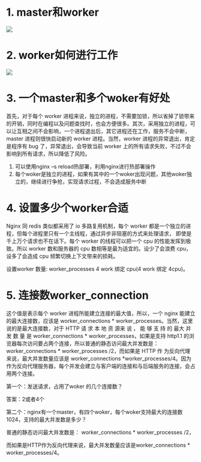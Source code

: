 # 1. master和worker

![](https://gitee.com/krislin_zhao/IMGcloud/raw/master/img/20200521205820.png)

# 2. worker如何进行工作

![](https://gitee.com/krislin_zhao/IMGcloud/raw/master/img/20200521205949.png)

# 3. 一个master和多个woker有好处

首先，对于每个 worker 进程来说，独立的进程，不需要加锁，所以省掉了锁带来的开销，同时在编程以及问题查找时，也会方便很多。其次，采用独立的进程，可以让互相之间不会影响，一个进程退出后，其它进程还在工作，服务不会中断，master 进程则很快启动新的 worker 进程。当然，worker 进程的异常退出，肯定是程序有 bug 了，异常退出，会导致当前 worker 上的所有请求失败，不过不会影响到所有请求，所以降低了风险。

1. 可以使用nginx –s reload热部署，利用nginx进行热部署操作
2. 每个woker是独立的进程，如果有其中的一个woker出现问题，其他woker独立的，继续进行争抢，实现请求过程，不会造成服务中断

# 4. 设置多少个worker合适

Nginx 同 redis 类似都采用了 io 多路复用机制，每个 worker 都是一个独立的进程，但每个进程里只有一个主线程，通过异步非阻塞的方式来处理请求， 即使是千上万个请求也不在话下。每个 worker 的线程可以把一个 cpu 的性能发挥到极致。所以 worker 数和服务器的 cpu 数相等是最为适宜的。设少了会浪费 cpu，设多了会造成 cpu 频繁切换上下文带来的损耗。

设置worker 数量: worker_processes 4 	work 绑定 cpu(4 work 绑定 4cpu)。

# 5. 连接数worker_connection

这个值是表示每个 worker 进程所能建立连接的最大值，所以，一个 nginx 能建立的最大连接数，应该是 worker_connections * worker_processes。当然，这里说的是最大连接数，对于 HTTP 请 求 本 地 资 源来 说 ， 能 够 支 持 的 最大 并 发 数 量 是 worker_connections * worker_processes，如果是支持 http1.1 的浏览器每次访问要占两个连接，所以普通的静态访问最大并发数是： worker_connections * worker_processes /2，而如果是 HTTP 作 为反向代理来说，最大并发数量应该是 worker_connections *worker_processes/4。因为作为反向代理服务器，每个并发会建立与客户端的连接和与后端服务的连接，会占用两个连接。

第一个：发送请求，占用了woker 的几个连接数？

 答案：2或者4个

第二个：nginx有一个master，有四个woker，每个woker支持最大的连接数1024，支持的最大并发数是多少？

普通的静态访问最大并发数是： worker_connections \* worker_processes /2，

而如果是HTTP作为反向代理来说，最大并发数量应该是worker_connections \* worker_processes/4。